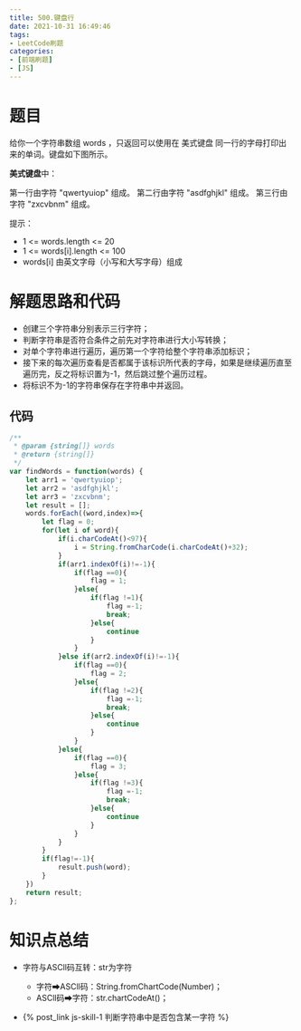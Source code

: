 ```yaml
---
title: 500.键盘行
date: 2021-10-31 16:49:46
tags:
- LeetCode刷题
categories:
- [前端刷题]
- [JS]
---
```


# 题目

给你一个字符串数组 words ，只返回可以使用在 美式键盘 同一行的字母打印出来的单词。键盘如下图所示。

**美式键盘**中：

第一行由字符 "qwertyuiop" 组成。
第二行由字符 "asdfghjkl" 组成。
第三行由字符 "zxcvbnm" 组成。

提示：

* 1 <= words.length <= 20
* 1 <= words[i].length <= 100
* words[i] 由英文字母（小写和大写字母）组成

# 解题思路和代码

* 创建三个字符串分别表示三行字符；
* 判断字符串是否符合条件之前先对字符串进行大小写转换；
* 对单个字符串进行遍历，遍历第一个字符给整个字符串添加标识；
* 接下来的每次遍历查看是否都属于该标识所代表的字母，如果是继续遍历直至遍历完，反之将标识置为-1，然后跳过整个遍历过程。
* 将标识不为-1的字符串保存在字符串中并返回。

## 代码

```js
/**
 * @param {string[]} words
 * @return {string[]}
 */
var findWords = function(words) {
    let arr1 = 'qwertyuiop';
    let arr2 = 'asdfghjkl';
    let arr3 = 'zxcvbnm';
    let result = [];
    words.forEach((word,index)=>{
        let flag = 0;
        for(let i of word){
            if(i.charCodeAt()<97){
                i = String.fromCharCode(i.charCodeAt()+32);
            }
            if(arr1.indexOf(i)!=-1){
                if(flag ==0){
                    flag = 1;
                }else{
                    if(flag !=1){
                        flag =-1;
                        break;
                    }else{
                        continue
                    }
                }
            }else if(arr2.indexOf(i)!=-1){
                if(flag ==0){
                    flag = 2;
                }else{
                    if(flag !=2){
                        flag =-1;
                        break;
                    }else{
                        continue
                    }
                }    
            }else{
                if(flag ==0){
                    flag = 3;
                }else{
                    if(flag !=3){
                        flag =-1;
                        break;
                    }else{
                        continue
                    }
                } 
            }
        }
        if(flag!=-1){
            result.push(word);
        }
    })
    return result;
};
```

# 知识点总结

* 字符与ASCll码互转：str为字符
    * 字符➡ASCll码：String.fromChartCode(Number)；
    * ASCll码➡字符：str.chartCodeAt()；

* {% post_link js-skill-1 判断字符串中是否包含某一字符 %}